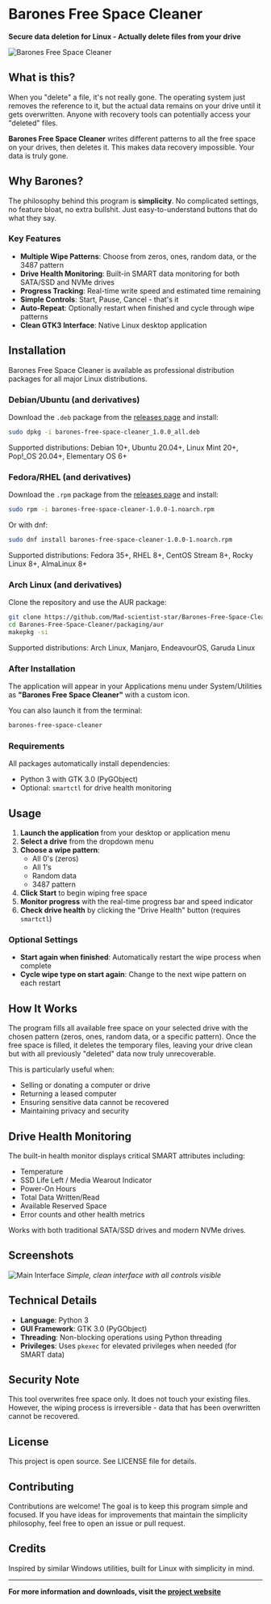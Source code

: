 # Barones Free Space Cleaner

**Secure data deletion for Linux - Actually delete files from your drive**

![Barones Free Space Cleaner](https://private-us-east-1.manuscdn.com/sessionFile/L9TH4FGQLINJ3zHGYhh6Pd/sandbox/PaG7PgdltH8qJm9ulDgWaI-images_1760388290199_na1fn_L2hvbWUvdWJ1bnR1L0Jhcm9uZXMtRnJlZS1TcGFjZS1DbGVhbmVyL2Fzc2V0cy9sb2dvcy9sb2dvX2NvbmNlcHRfMQ.png?Policy=eyJTdGF0ZW1lbnQiOlt7IlJlc291cmNlIjoiaHR0cHM6Ly9wcml2YXRlLXVzLWVhc3QtMS5tYW51c2Nkbi5jb20vc2Vzc2lvbkZpbGUvTDlUSDRGR1FMSU5KM3pIR1loaDZQZC9zYW5kYm94L1BhRzdQZ2RsdEg4cUptOXVsRGdXYUktaW1hZ2VzXzE3NjAzODgyOTAxOTlfbmExZm5fTDJodmJXVXZkV0oxYm5SMUwwSmhjbTl1WlhNdFJuSmxaUzFUY0dGalpTMURiR1ZoYm1WeUwyRnpjMlYwY3k5c2IyZHZjeTlzYjJkdlgyTnZibU5sY0hSZk1RLnBuZyIsIkNvbmRpdGlvbiI6eyJEYXRlTGVzc1RoYW4iOnsiQVdTOkVwb2NoVGltZSI6MTc5ODc2MTYwMH19fV19&Key-Pair-Id=K2HSFNDJXOU9YS&Signature=V2YAGY37op~usao05LheKTolzh3JsPwgcVq4R8ys1OXhk45T9XPCX7XPm69bmIEik7wIKeSVoH-r6JmJu3sy~GMOyEq4FFkIy~RpJ02mWJSwESHmKmZiKhU5ZRC6I-Znar~u-fLpB4glXkMHnYvMO-6eOw~Yde0B7iuErqf8rmeiv8teToyKipM~lXg4FB~02jvs2W2vSpNToR9EaUjSMUrVZNXUijDbKsPlz2coq~dqYeroo7W-Whk2-jp0dATssef-88JzJRvCjva9DY57-TCvbn64L~3eoqFZRQSbP0Vm~P99wexR7ic0EwFHHC-4ADs7Ki4iQomeUfLdcB8lcA__)

## What is this?

When you "delete" a file, it's not really gone. The operating system just removes the reference to it, but the actual data remains on your drive until it gets overwritten. Anyone with recovery tools can potentially access your "deleted" files.

**Barones Free Space Cleaner** writes different patterns to all the free space on your drives, then deletes it. This makes data recovery impossible. Your data is truly gone.

## Why Barones?

The philosophy behind this program is **simplicity**. No complicated settings, no feature bloat, no extra bullshit. Just easy-to-understand buttons that do what they say.

### Key Features

- **Multiple Wipe Patterns**: Choose from zeros, ones, random data, or the 3487 pattern
- **Drive Health Monitoring**: Built-in SMART data monitoring for both SATA/SSD and NVMe drives
- **Progress Tracking**: Real-time write speed and estimated time remaining
- **Simple Controls**: Start, Pause, Cancel - that's it
- **Auto-Repeat**: Optionally restart when finished and cycle through wipe patterns
- **Clean GTK3 Interface**: Native Linux desktop application

## Installation

Barones Free Space Cleaner is available as professional distribution packages for all major Linux distributions.

### Debian/Ubuntu (and derivatives)

Download the `.deb` package from the [releases page](https://github.com/Mad-scientist-star/Barones-Free-Space-Cleaner/releases) and install:

```bash
sudo dpkg -i barones-free-space-cleaner_1.0.0_all.deb
```

Supported distributions: Debian 10+, Ubuntu 20.04+, Linux Mint 20+, Pop!_OS 20.04+, Elementary OS 6+

### Fedora/RHEL (and derivatives)

Download the `.rpm` package from the [releases page](https://github.com/Mad-scientist-star/Barones-Free-Space-Cleaner/releases) and install:

```bash
sudo rpm -i barones-free-space-cleaner-1.0.0-1.noarch.rpm
```

Or with dnf:
```bash
sudo dnf install barones-free-space-cleaner-1.0.0-1.noarch.rpm
```

Supported distributions: Fedora 35+, RHEL 8+, CentOS Stream 8+, Rocky Linux 8+, AlmaLinux 8+

### Arch Linux (and derivatives)

Clone the repository and use the AUR package:

```bash
git clone https://github.com/Mad-scientist-star/Barones-Free-Space-Cleaner.git
cd Barones-Free-Space-Cleaner/packaging/aur
makepkg -si
```

Supported distributions: Arch Linux, Manjaro, EndeavourOS, Garuda Linux

### After Installation

The application will appear in your Applications menu under System/Utilities as **"Barones Free Space Cleaner"** with a custom icon.

You can also launch it from the terminal:
```bash
barones-free-space-cleaner
```

### Requirements

All packages automatically install dependencies:
- Python 3 with GTK 3.0 (PyGObject)
- Optional: `smartctl` for drive health monitoring

## Usage

1. **Launch the application** from your desktop or application menu
2. **Select a drive** from the dropdown menu
3. **Choose a wipe pattern**:
   - All 0's (zeros)
   - All 1's
   - Random data
   - 3487 pattern
4. **Click Start** to begin wiping free space
5. **Monitor progress** with the real-time progress bar and speed indicator
6. **Check drive health** by clicking the "Drive Health" button (requires `smartctl`)

### Optional Settings

- **Start again when finished**: Automatically restart the wipe process when complete
- **Cycle wipe type on start again**: Change to the next wipe pattern on each restart

## How It Works

The program fills all available free space on your selected drive with the chosen pattern (zeros, ones, random data, or a specific pattern). Once the free space is filled, it deletes the temporary files, leaving your drive clean but with all previously "deleted" data now truly unrecoverable.

This is particularly useful when:
- Selling or donating a computer or drive
- Returning a leased computer
- Ensuring sensitive data cannot be recovered
- Maintaining privacy and security

## Drive Health Monitoring

The built-in health monitor displays critical SMART attributes including:
- Temperature
- SSD Life Left / Media Wearout Indicator
- Power-On Hours
- Total Data Written/Read
- Available Reserved Space
- Error counts and other health metrics

Works with both traditional SATA/SSD drives and modern NVMe drives.

## Screenshots

![Main Interface](https://private-us-east-1.manuscdn.com/sessionFile/L9TH4FGQLINJ3zHGYhh6Pd/sandbox/PaG7PgdltH8qJm9ulDgWaI-images_1760388290200_na1fn_L2hvbWUvdWJ1bnR1L0Jhcm9uZXMtRnJlZS1TcGFjZS1DbGVhbmVyL2Fzc2V0cy9zY3JlZW5zaG90cy9tYWluLWludGVyZmFjZQ.jpg?Policy=eyJTdGF0ZW1lbnQiOlt7IlJlc291cmNlIjoiaHR0cHM6Ly9wcml2YXRlLXVzLWVhc3QtMS5tYW51c2Nkbi5jb20vc2Vzc2lvbkZpbGUvTDlUSDRGR1FMSU5KM3pIR1loaDZQZC9zYW5kYm94L1BhRzdQZ2RsdEg4cUptOXVsRGdXYUktaW1hZ2VzXzE3NjAzODgyOTAyMDBfbmExZm5fTDJodmJXVXZkV0oxYm5SMUwwSmhjbTl1WlhNdFJuSmxaUzFUY0dGalpTMURiR1ZoYm1WeUwyRnpjMlYwY3k5elkzSmxaVzV6YUc5MGN5OXRZV2x1TFdsdWRHVnlabUZqWlEuanBnIiwiQ29uZGl0aW9uIjp7IkRhdGVMZXNzVGhhbiI6eyJBV1M6RXBvY2hUaW1lIjoxNzk4NzYxNjAwfX19XX0_&Key-Pair-Id=K2HSFNDJXOU9YS&Signature=fg-dOvysGPG29ftrXMR10162t9P4XohZnevqHpoiVcQEn52QmV74XwQT4U-z26Mhmh-dD73BTZPT7hqjZAm9fBsjzbJg4jmM7DRDA~uTzMy7Rs75ZUhfjelYqvtH6dXlrDC2NogZ4iWcd~dF7oLFhdHJxz-IR-m9lOSDRWfIyMSkF9T6MYEFtj~PRBhdxcEyNR2N2Van~k~gIiJvBliaqqzWhCmWje9cg1OM7dA2oZck5M70gB0VVUJelqyayWlu5rVwiQnxmR-0Rwi757pDnjYOwqEOP~mJgmenH3~zNKPSy7ujwez3zIZDtzYRB0rzmAwF93gjabtPFRfSBzNObw__)
*Simple, clean interface with all controls visible*

## Technical Details

- **Language**: Python 3
- **GUI Framework**: GTK 3.0 (PyGObject)
- **Threading**: Non-blocking operations using Python threading
- **Privileges**: Uses `pkexec` for elevated privileges when needed (for SMART data)

## Security Note

This tool overwrites free space only. It does not touch your existing files. However, the wiping process is irreversible - data that has been overwritten cannot be recovered.

## License

This project is open source. See LICENSE file for details.

## Contributing

Contributions are welcome! The goal is to keep this program simple and focused. If you have ideas for improvements that maintain the simplicity philosophy, feel free to open an issue or pull request.

## Credits

Inspired by similar Windows utilities, built for Linux with simplicity in mind.

---

**For more information and downloads, visit the [project website](https://barones-free-space-cleaner.manus.app)**

